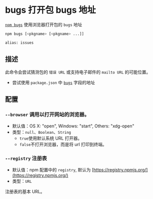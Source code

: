 # bugs 打开包 bugs 地址

[`npm bugs`](https://docs.npmjs.com/cli/v10/commands/npm-bugs) 使用浏览器打开包的 `bugs` 地址

```bash
npm bugs [<pkgname> [<pkgname> ...]]

alias: issues
```

## 描述

此命令会尝试猜测包的 `错误 URL` 或支持电子邮件的 `mailto URL` 的可能位置。

- 尝试使用 `package.json` 中 [`bugs`](https://docs.npmjs.com/cli/v10/configuring-npm/package-json#bugs) 字段的地址

## 配置

### `--browser` 调用以打开网站的浏览器。

- 默认值：OS X: "open", Windows: "start", Others: "xdg-open"
- 类型：`null`、`Boolean`、`String`
  - `true`使用默认系统 URL 打开器。
  - `false`不打开浏览器，而是将 url 打印到终端。

### `--registry` **注册表**

- 默认值：npm 配置中的 `registry`, 默认为 [https://registry.npmjs.org/](https://registry.npmjs.org/)
- 类型：`URL`

注册表的基本 URL。
